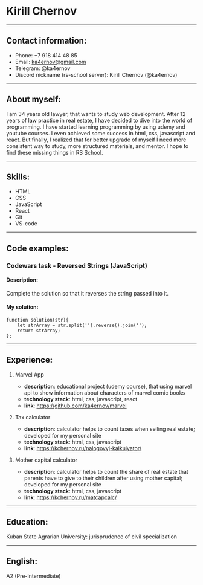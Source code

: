 # Kirill Chernov

---

## Contact information:

* Phone: +7 918 414 48 85
* Email: ka4ernov@gmail.com
* Telegram: @ka4ernov
* Discord nickname (rs-school server): Kirill Chernov (@ka4ernov)

---

## About myself:

I am 34 years old lawyer, that wants to study web development. After 12 years of law practice in real estate, I have decided to dive into the world of programming. I have started learning programming by using udemy and youtube courses. I even achieved some success in html, css, javascript and react. But finally, I realized that for better upgrade of myself I need more consistent way to study, more structured materials, and mentor. I hope to find these missing things in RS School.

---

## Skills:

* HTML
* CSS
* JavaScript
* React
* Git
* VS-code

---

## Code examples:

### Codewars task - Reversed Strings (JavaScript)

#### Description: 

Complete the solution so that it reverses the string passed into it.
#### My solution:

```
function solution(str){
    let strArray = str.split('').reverse().join('');
    return strArray;
};
```

---

## Experience:

1. Marvel App
    * **description**: educational project (udemy course), that using marvel api to show information about characters of marvel comic books
    * **technology stack**: html, css, javascript, react
    * **link**: https://github.com/ka4ernov/marvel

2. Tax calculator
    * **description**: calculator helps to count taxes when selling real estate; developed for my personal site
    * **technology stack**: html, css, javascript
    * **link**: https://kchernov.ru/nalogovyj-kalkulyator/

3. Mother capital calculator
    * **description**: calculator helps to count the share of real estate that parents have to give to their children after using mother capital; developed for my personal site
    * **technology stack**: html, css, javascript
    * **link**: https://kchernov.ru/matcapcalc/

---

## Education:

Kuban State Agrarian University: jurisprudence of civil specialization

---

## English:

A2 (Pre-Intermediate)